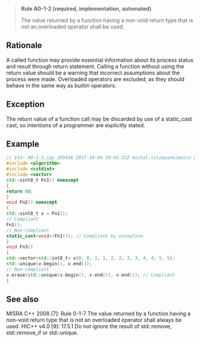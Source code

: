 > **Rule A0-1-2 (required, implementation, automated)**
>
> The value returned by a function having a non-void return type that is not
> an overloaded operator shall be used.

## Rationale

A called function may provide essential information about its process status and
result through return statement. Calling a function without using the return value
should be a warning that incorrect assumptions about the process were made.
Overloaded operators are excluded, as they should behave in the same way as builtin operators.

## Exception

The return value of a function call may be discarded by use of a static_cast<void>
cast, so intentions of a programmer are explicitly stated.

## Example

```cpp
// $Id: A0-1-2.cpp 289436 2017-10-04 10:45:23Z michal.szczepankiewicz $
#include <algorithm>
#include <cstdint>
#include <vector>
std::uint8_t Fn1() noexcept
{
return 0U;
}
void Fn2() noexcept
{
std::uint8_t x = Fn1();
// Compliant
Fn1();
// Non-compliant
static_cast<void>(Fn1()); // Compliant by exception
}
void Fn3()
{
std::vector<std::int8_t> v{0, 0, 1, 1, 2, 2, 3, 3, 4, 4, 5, 5};
std::unique(v.begin(), v.end());
// Non-compliant
v.erase(std::unique(v.begin(), v.end()), v.end()); // Compliant
}

```

## See also

MISRA C++ 2008 [7]: Rule 0-1-7 The value returned by a function having a
non-void return type that is not an overloaded operator shall always be used.
HIC++ v4.0 [9]: 17.5.1 Do not ignore the result of std::remove, std::remove_if or
std::unique.
